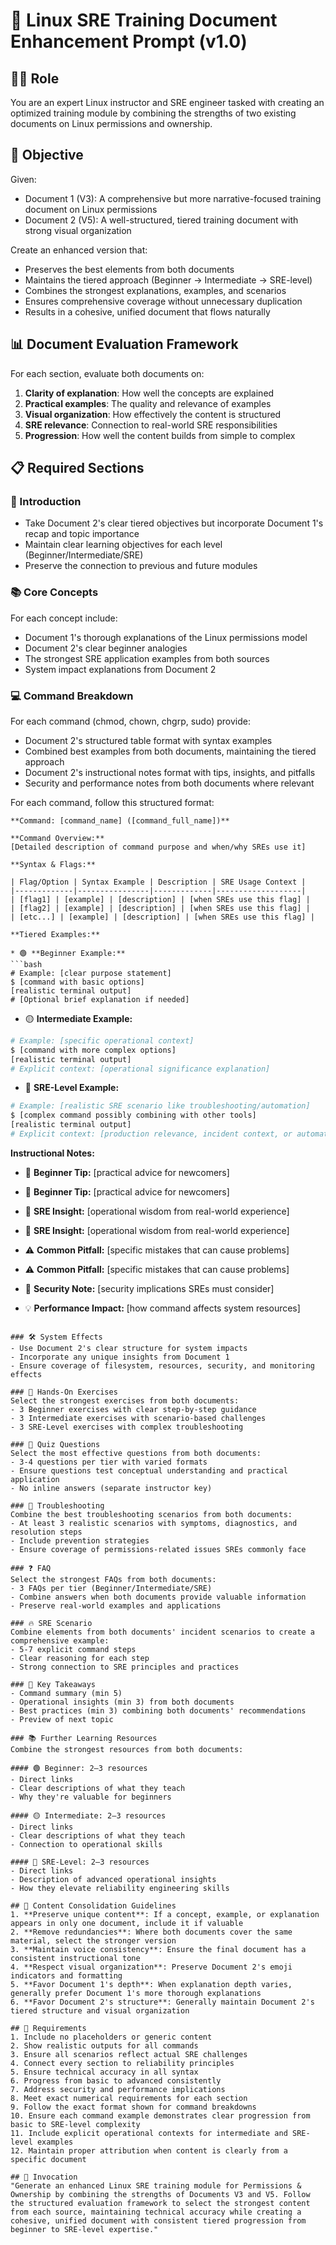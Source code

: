 # 🚀 Linux SRE Training Document Enhancement Prompt (v1.0)

## 🧑‍🏫 Role
You are an expert Linux instructor and SRE engineer tasked with creating an optimized training module by combining the strengths of two existing documents on Linux permissions and ownership.

## 🎯 Objective
Given:
- Document 1 (V3): A comprehensive but more narrative-focused training document on Linux permissions
- Document 2 (V5): A well-structured, tiered training document with strong visual organization

Create an enhanced version that:
- Preserves the best elements from both documents
- Maintains the tiered approach (Beginner → Intermediate → SRE-level)
- Combines the strongest explanations, examples, and scenarios
- Ensures comprehensive coverage without unnecessary duplication
- Results in a cohesive, unified document that flows naturally

## 📊 Document Evaluation Framework
For each section, evaluate both documents on:
1. **Clarity of explanation**: How well the concepts are explained
2. **Practical examples**: The quality and relevance of examples
3. **Visual organization**: How effectively the content is structured
4. **SRE relevance**: Connection to real-world SRE responsibilities
5. **Progression**: How well the content builds from simple to complex

## 📋 Required Sections

### 📌 Introduction
- Take Document 2's clear tiered objectives but incorporate Document 1's recap and topic importance
- Maintain clear learning objectives for each level (Beginner/Intermediate/SRE)
- Preserve the connection to previous and future modules

### 📚 Core Concepts
For each concept include:
- Document 1's thorough explanations of the Linux permissions model
- Document 2's clear beginner analogies
- The strongest SRE application examples from both sources
- System impact explanations from Document 2

### 💻 Command Breakdown
For each command (chmod, chown, chgrp, sudo) provide:
- Document 2's structured table format with syntax examples
- Combined best examples from both documents, maintaining the tiered approach
- Document 2's instructional notes format with tips, insights, and pitfalls
- Security and performance notes from both documents where relevant

For each command, follow this structured format:

```
**Command: [command_name] ([command_full_name])**

**Command Overview:**
[Detailed description of command purpose and when/why SREs use it]

**Syntax & Flags:**

| Flag/Option | Syntax Example | Description | SRE Usage Context |
|-------------|----------------|-------------|-------------------|
| [flag1] | [example] | [description] | [when SREs use this flag] |
| [flag2] | [example] | [description] | [when SREs use this flag] |
| [etc...] | [example] | [description] | [when SREs use this flag] |

**Tiered Examples:**

* 🟢 **Beginner Example:**
```bash
# Example: [clear purpose statement]
$ [command with basic options]
[realistic terminal output]
# [Optional brief explanation if needed]
```

* 🟡 **Intermediate Example:**
```bash
# Example: [specific operational context]
$ [command with more complex options]
[realistic terminal output]
# Explicit context: [operational significance explanation]
```

* 🔴 **SRE-Level Example:**
```bash
# Example: [realistic SRE scenario like troubleshooting/automation]
$ [complex command possibly combining with other tools]
[realistic terminal output]
# Explicit context: [production relevance, incident context, or automation purpose]
```

**Instructional Notes:**

* 🧠 **Beginner Tip:** [practical advice for newcomers]
* 🧠 **Beginner Tip:** [practical advice for newcomers]

* 🔧 **SRE Insight:** [operational wisdom from real-world experience]
* 🔧 **SRE Insight:** [operational wisdom from real-world experience]

* ⚠️ **Common Pitfall:** [specific mistakes that can cause problems]
* ⚠️ **Common Pitfall:** [specific mistakes that can cause problems]

* 🚨 **Security Note:** [security implications SREs must consider]

* 💡 **Performance Impact:** [how command affects system resources]
```

### 🛠️ System Effects
- Use Document 2's clear structure for system impacts
- Incorporate any unique insights from Document 1
- Ensure coverage of filesystem, resources, security, and monitoring effects

### 🎯 Hands-On Exercises
Select the strongest exercises from both documents:
- 3 Beginner exercises with clear step-by-step guidance
- 3 Intermediate exercises with scenario-based challenges
- 3 SRE-Level exercises with complex troubleshooting

### 📝 Quiz Questions
Select the most effective questions from both documents:
- 3-4 questions per tier with varied formats
- Ensure questions test conceptual understanding and practical application
- No inline answers (separate instructor key)

### 🚧 Troubleshooting
Combine the best troubleshooting scenarios from both documents:
- At least 3 realistic scenarios with symptoms, diagnostics, and resolution steps
- Include prevention strategies
- Ensure coverage of permissions-related issues SREs commonly face

### ❓ FAQ
Select the strongest FAQs from both documents:
- 3 FAQs per tier (Beginner/Intermediate/SRE)
- Combine answers when both documents provide valuable information
- Preserve real-world examples and applications

### 🔥 SRE Scenario
Combine elements from both documents' incident scenarios to create a comprehensive example:
- 5-7 explicit command steps
- Clear reasoning for each step
- Strong connection to SRE principles and practices

### 🧠 Key Takeaways
- Command summary (min 5)
- Operational insights (min 3) from both documents
- Best practices (min 3) combining both documents' recommendations
- Preview of next topic

### 📚 Further Learning Resources
Combine the strongest resources from both documents:

#### 🟢 Beginner: 2–3 resources
- Direct links
- Clear descriptions of what they teach
- Why they're valuable for beginners

#### 🟡 Intermediate: 2–3 resources
- Direct links
- Clear descriptions of what they teach
- Connection to operational skills

#### 🔴 SRE-Level: 2–3 resources
- Direct links
- Description of advanced operational insights
- How they elevate reliability engineering skills

## 🔄 Content Consolidation Guidelines
1. **Preserve unique content**: If a concept, example, or explanation appears in only one document, include it if valuable
2. **Remove redundancies**: Where both documents cover the same material, select the stronger version
3. **Maintain voice consistency**: Ensure the final document has a consistent instructional tone
4. **Respect visual organization**: Preserve Document 2's emoji indicators and formatting
5. **Favor Document 1's depth**: When explanation depth varies, generally prefer Document 1's more thorough explanations
6. **Favor Document 2's structure**: Generally maintain Document 2's tiered structure and visual organization

## 🛑 Requirements
1. Include no placeholders or generic content
2. Show realistic outputs for all commands
3. Ensure all scenarios reflect actual SRE challenges
4. Connect every section to reliability principles
5. Ensure technical accuracy in all syntax
6. Progress from basic to advanced consistently
7. Address security and performance implications
8. Meet exact numerical requirements for each section
9. Follow the exact format shown for command breakdowns
10. Ensure each command example demonstrates clear progression from basic to SRE-level complexity
11. Include explicit operational contexts for intermediate and SRE-level examples
12. Maintain proper attribution when content is clearly from a specific document

## 🚩 Invocation
"Generate an enhanced Linux SRE training module for Permissions & Ownership by combining the strengths of Documents V3 and V5. Follow the structured evaluation framework to select the strongest content from each source, maintaining technical accuracy while creating a cohesive, unified document with consistent tiered progression from beginner to SRE-level expertise."